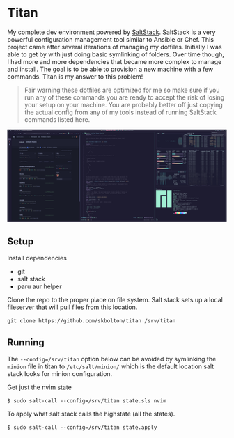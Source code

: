 # Titan

My complete dev environment powered by [SaltStack](https://docs.saltstack.com/en/latest/contents.html). SaltStack is a very powerful configuration management tool similar to Ansible or Chef. This project came after several iterations of managing my dotfiles. Initially I was able to get by with just doing basic symlinking of folders. Over time though, I had more and more dependencies that became more complex to manage and install. The goal is to be able to provision a new machine with a few commands. Titan is my answer to this problem!

> Fair warning these dotfiles are optimized for me so make sure if you run any of these commands you are ready to accept the risk of losing your setup on your machine. You are probably better off just copying the actual config from any of my tools instead of running SaltStack commands listed here.

![Desktop](./desktop.png)

## Setup

Install dependencies

* git
* salt stack
* paru aur helper

Clone the repo to the proper place on file system. Salt stack sets up a local fileserver that will pull files from this location.

```
git clone https://github.com/skbolton/titan /srv/titan
```

## Running

The `--config=/srv/titan` option below can be avoided by symlinking the `minion` file in titan to `/etc/salt/minion/` which is the default location salt stack looks for minion configuration.

Get just the nvim state
```
$ sudo salt-call --config=/srv/titan state.sls nvim
```

To apply what salt stack calls the highstate (all the states).
```
$ sudo salt-call --config=/srv/titan state.apply
```


